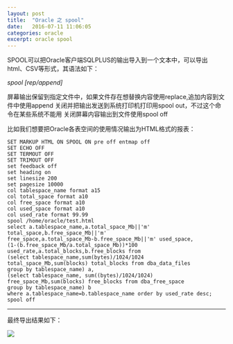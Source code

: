 ```yaml
---
layout: post
title:  "Oracle 之 spool"
date:   2016-07-11 11:06:05
categories: oracle
excerpt: oracle spool 
---
```

SPOOL可以把Oracle客户端SQLPLUS的输出导入到一个文本中，可以导出html、CSV等形式，其语法如下：

*spool <filename> [rep/append]*

屏幕输出保留到指定文件中，如果文件存在想替换内容使用replace,追加内容到文件中使用append
关闭并把输出发送到系统打印机打印用spool out，不过这个命令在某些系统不能用
关闭屏幕内容输出到文件使用spool off

比如我们想要把Oracle各表空间的使用情况输出为HTML格式的报表：

    SET MARKUP HTML ON SPOOL ON pre off entmap off
    SET ECHO OFF
    SET TERMOUT OFF
    SET TRIMOUT OFF
    set feedback off
    set heading on
    set linesize 200
    set pagesize 10000
    col tablespace_name format a15
    col total_space format a10
    col free_space format a10
    col used_space format a10
    col used_rate format 99.99
    spool /home/oracle/test.html
    select a.tablespace_name,a.total_space_Mb||'m' total_space,b.free_space_Mb||'m'
    free_space,a.total_space_Mb-b.free_space_Mb||'m' used_space,
    (1-(b.free_space_Mb/a.total_space_Mb))*100 used_rate,a.total_blocks,b.free_blocks from
    (select tablespace_name,sum(bytes)/1024/1024 total_space_Mb,sum(blocks) total_blocks from dba_data_files
    group by tablespace_name) a,
    (select tablespace_name, sum((bytes)/1024/1024) free_space_Mb,sum(blocks) free_blocks from dba_free_space
    group by tablespace_name) b
    where a.tablespace_name=b.tablespace_name order by used_rate desc;
    spool off

---
   
 最终导出结果如下：

 ![](http://i.imgur.com/horuUZQ.jpg) 